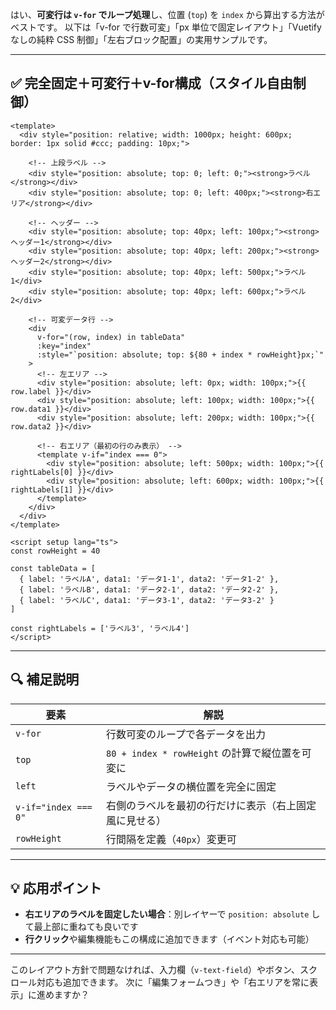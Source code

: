 はい、**可変行は `v-for` でループ処理**し、位置 (`top`) を `index` から算出する方法がベストです。
以下は「v-for で行数可変」「px 単位で固定レイアウト」「Vuetify なしの純粋 CSS 制御」「左右ブロック配置」の実用サンプルです。

---

## ✅ 完全固定＋可変行＋v-for構成（スタイル自由制御）

```vue
<template>
  <div style="position: relative; width: 1000px; height: 600px; border: 1px solid #ccc; padding: 10px;">

    <!-- 上段ラベル -->
    <div style="position: absolute; top: 0; left: 0;"><strong>ラベル</strong></div>
    <div style="position: absolute; top: 0; left: 400px;"><strong>右エリア</strong></div>

    <!-- ヘッダー -->
    <div style="position: absolute; top: 40px; left: 100px;"><strong>ヘッダー1</strong></div>
    <div style="position: absolute; top: 40px; left: 200px;"><strong>ヘッダー2</strong></div>
    <div style="position: absolute; top: 40px; left: 500px;">ラベル1</div>
    <div style="position: absolute; top: 40px; left: 600px;">ラベル2</div>

    <!-- 可変データ行 -->
    <div
      v-for="(row, index) in tableData"
      :key="index"
      :style="`position: absolute; top: ${80 + index * rowHeight}px;`"
    >
      <!-- 左エリア -->
      <div style="position: absolute; left: 0px; width: 100px;">{{ row.label }}</div>
      <div style="position: absolute; left: 100px; width: 100px;">{{ row.data1 }}</div>
      <div style="position: absolute; left: 200px; width: 100px;">{{ row.data2 }}</div>

      <!-- 右エリア（最初の行のみ表示） -->
      <template v-if="index === 0">
        <div style="position: absolute; left: 500px; width: 100px;">{{ rightLabels[0] }}</div>
        <div style="position: absolute; left: 600px; width: 100px;">{{ rightLabels[1] }}</div>
      </template>
    </div>
  </div>
</template>

<script setup lang="ts">
const rowHeight = 40

const tableData = [
  { label: 'ラベルA', data1: 'データ1-1', data2: 'データ1-2' },
  { label: 'ラベルB', data1: 'データ2-1', data2: 'データ2-2' },
  { label: 'ラベルC', data1: 'データ3-1', data2: 'データ3-2' }
]

const rightLabels = ['ラベル3', 'ラベル4']
</script>
```

---

## 🔍 補足説明

| 要素                   | 解説                                   |
| -------------------- | ------------------------------------ |
| `v-for`              | 行数可変のループで各データを出力                     |
| `top`                | `80 + index * rowHeight` の計算で縦位置を可変に |
| `left`               | ラベルやデータの横位置を完全に固定                    |
| `v-if="index === 0"` | 右側のラベルを最初の行だけに表示（右上固定風に見せる）          |
| `rowHeight`          | 行間隔を定義（`40px`）変更可                    |

---

## 💡 応用ポイント

* **右エリアのラベルを固定したい場合**：別レイヤーで `position: absolute` して最上部に重ねても良いです
* **行クリック**や編集機能もこの構成に追加できます（イベント対応も可能）

---

このレイアウト方針で問題なければ、入力欄（`v-text-field`）やボタン、スクロール対応も追加できます。
次に「編集フォームつき」や「右エリアを常に表示」に進めますか？
